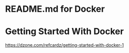 README.md for Docker
====================

# Getting Started With Docker
https://dzone.com/refcardz/getting-started-with-docker-1
